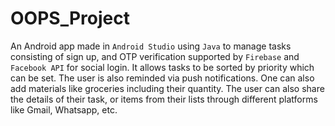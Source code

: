# OOPS_Project

An Android app made in `Android Studio` using `Java` to manage tasks consisting of sign up, and OTP verification supported by `Firebase` and `Facebook API` for social login. It allows tasks to be sorted by priority which can be set. The user is also reminded via push notifications. One can also add materials like groceries including their quantity. The user can also share the details of their task, or items from their lists through different platforms like Gmail, Whatsapp, etc.
